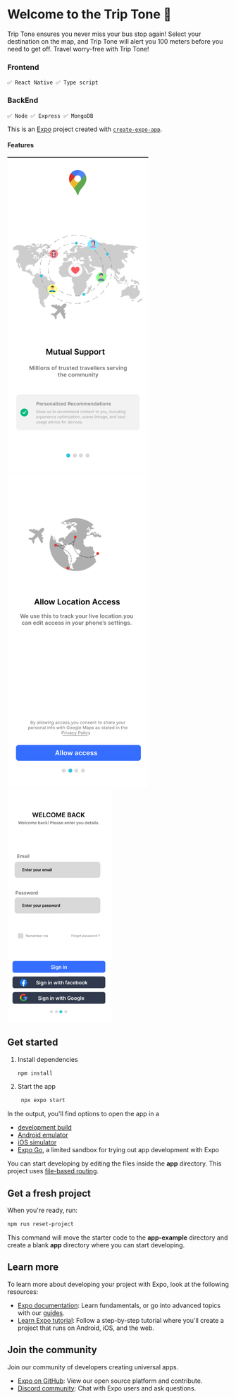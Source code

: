 # Welcome to the Trip Tone 👋

Trip Tone ensures you never miss your bus stop again! Select your destination on the map, and Trip Tone will alert you 100 meters before you need to get off. Travel worry-free with Trip Tone!

### Frontend
    ✅ React Native ✅ Type script

### BackEnd
    ✅ Node ✅ Express ✅ MongoDB
This is an [Expo](https://expo.dev) project created with [`create-expo-app`](https://www.npmjs.com/package/create-expo-app).

#### Features

<img src="README/assets/firstpage.png">
<img src="README/assets/permissionpage.png">
<img src="README/assets/signinpage.png">

## Get started

1. Install dependencies

   ```bash
   npm install
   ```

2. Start the app

   ```bash
    npx expo start
   ```

In the output, you'll find options to open the app in a

- [development build](https://docs.expo.dev/develop/development-builds/introduction/)
- [Android emulator](https://docs.expo.dev/workflow/android-studio-emulator/)
- [iOS simulator](https://docs.expo.dev/workflow/ios-simulator/)
- [Expo Go](https://expo.dev/go), a limited sandbox for trying out app development with Expo

You can start developing by editing the files inside the **app** directory. This project uses [file-based routing](https://docs.expo.dev/router/introduction).

## Get a fresh project

When you're ready, run:

```bash
npm run reset-project
```

This command will move the starter code to the **app-example** directory and create a blank **app** directory where you can start developing.

## Learn more

To learn more about developing your project with Expo, look at the following resources:

- [Expo documentation](https://docs.expo.dev/): Learn fundamentals, or go into advanced topics with our [guides](https://docs.expo.dev/guides).
- [Learn Expo tutorial](https://docs.expo.dev/tutorial/introduction/): Follow a step-by-step tutorial where you'll create a project that runs on Android, iOS, and the web.

## Join the community

Join our community of developers creating universal apps.

- [Expo on GitHub](https://github.com/expo/expo): View our open source platform and contribute.
- [Discord community](https://chat.expo.dev): Chat with Expo users and ask questions.
